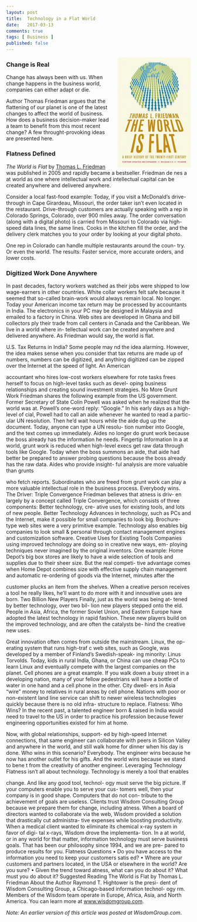```yaml
---
layout: post
title:  Technology in a Flat World
date:   2017-03-13
comments: true
tags: [ Business ]
published: false
---
```


<img style="margin-left:20px" src="/images/world_is_flat.jpg" height="300" width="200" align="right" alt="The World is Flat by Thomas Friedman" title="The World is Flat by Thomas Friedman" />

### Change is Real

Change has always been with us. When change happens in the business world, companies can either adapt or die.

Author Thomas Friedman argues that the flattening of our planet is one of the latest changes to affect the world of business. How does a business decision-maker lead a team to benefit from this most recent change? A few throught-provoking ideas are presented here.

### Flatness Defined

_The World is Flat_ by [Thomas L. Friedman](http://www.thomaslfriedman.com/) was published in 2005 and rapidly became a bestseller. Friedman de nes a  at world as one where intellectual work and intellectual capital can be created anywhere and delivered anywhere.

<!--more-->

Consider a local fast-food example: Today, if you visit a McDonald’s drive- through in Cape Girardeau, Missouri, the order taker isn’t even located in the restaurant. Drive-through customers are actually speaking with a rep in Colorado Springs, Colorado, over 900 miles away. The order conversation (along with a digital photo) is carried from Missouri to Colorado via high-speed data lines, the same lines. Cooks in the kitchen fill the order, and the delivery clerk matches you to your order by looking at your digital photo.

One rep in Colorado can handle multiple restaurants around the coun- try. Or even the world. The results: Faster service, more accurate orders, and lower costs.

### Digitized Work Done Anywhere

In past decades, factory workers watched as their jobs were shipped to low wage-earners in other countries. White collar workers felt safe because it seemed that so-called brain-work would always remain local. No longer. Today your American income tax return may be processed by accountants in India. The electronics in your PC may be designed in Malaysia and emailed to a factory in China. Web sites are developed in Ghana and bill collectors ply their trade from call centers in Canada and the Caribbean. We live in a world where in- tellectual work can be created anywhere and delivered anywhere. As Friedman would say, the world is flat.

U.S. Tax Returns in India?
Some people may  nd the idea alarming. However, the idea makes sense when you consider that tax returns are made up of numbers, numbers can be digitized, and anything digitized can be zipped over the Internet at the speed of light. An American

accountant who hires low-cost workers elsewhere for rote tasks frees herself to focus on high-level tasks such as devel- oping business relationships and creating sound investment strategies.
No More Grunt Work
Friedman shares the following example from the US government.
Former Secretary of State Colin Powell was asked when he realized that the world was  at. Powell’s one-word reply: “Google.” In his early days as a high-level of cial, Powell had to call an aide whenever he wanted to read a partic- ular UN resolution. Then he’d wait hours while the aide dug up the document.
Today, anyone can type a UN resolu- tion number into Google, and the text comes up immediately. Aides no longer do grunt work because the boss already has the information he needs.
Fingertip Information
In a  at world, grunt work is reduced when high-level execs get raw data through tools like Google. Today when the boss summons an aide, that aide had better be prepared to answer probing questions because the boss already has the raw data. Aides who provide insight- ful analysis are more valuable than grunts

who fetch reports. Subordinates who are freed from grunt work can play a more valuable intellectual role in the business process. Everybody wins.
The Driver: Triple Convergence
Friedman believes that  atness is driv- en largely by a concept called Triple Convergence, which consists of three components: Better technology, cre- ative uses for existing tools, and lots of new people.
Better Technology
Advances in technology, such as PCs and the Internet, make it possible for small companies to look big. Brochure- type web sites were a very primitive example. Technology also enables big companies to look small & personal through contact management engines and customization software.
Creative Uses for Existing Tools
Companies using improved technology are doing so in creative new ways, em- ploying techniques never imagined by the original inventors. One example: Home Depot’s big box stores are likely to have a wide selection of tools and supplies due to their sheer size. But the real competi- tive advantage comes when Home Depot combines size with effective supply chain management and automatic re-ordering of goods via the Internet, minutes after the

customer plucks an item from the shelves. When a creative person receives a tool he really likes, he’ll want to do more with it and innovative uses are born.
Two Billion New Players
Finally, just as the world was being  at- tened by better technology, over two bil- lion new players stepped onto the  eld. People in Asia, Africa, the former Soviet Union, and Eastern Europe have adopted the latest technology in rapid fashion. These new players build on the improved technology, and are often the catalysts be- hind the creative new uses.

Great innovation often comes from outside the mainstream. Linux, the op- erating system that runs high-traf c web sites, such as Google, was developed by a member of Finland’s Swedish-speak- ing minority: Linus Torvolds. Today, kids in rural India, Ghana, or China can use cheap PCs to learn Linux and eventually compete with the largest companies on the planet.
Cell phones are a great example. If you walk down a busy street in a developing nation, many of your fellow pedestrians will have a bottle of water in one hand and a cell phone in the other. City dwell- ers in Asia “wire” money to relatives in rural areas by cell phone. Nations with poor or non-existent land line service can shift to newer wireless technologies quickly because there is no old infra- structure to replace.
Flatness: Who Wins?
In the recent past, a talented engineer born & raised in India would need to travel to the US in order to practice his profession because fewer engineering opportunities existed for him at home.

Now, with global relationships, support- ed by high-speed Internet connections, that same engineer can collaborate with peers in Silicon Valley and anywhere in the world, and still walk home for dinner when his day is done.
Who wins in this scenario? Everybody. The engineer wins because he now has another outlet for his gifts. And the world wins because we stand to bene t from the creativity of another engineer.
Leveraging Technology
Flatness isn’t all about technology. Technology is merely a tool that enables

change. And like any good tool, technol- ogy must serve the big picture. If your computers enable you to serve your cus- tomers well, then your company is in good shape. Computers that do not con- tribute to the achievement of goals are useless. Clients trust Wisdom Consulting Group because we prepare them for change, including  atness.
When a board of directors wanted to collaborate via the web, Wisdom provided a solution that drastically cut administra- tive expenses while boosting productivity. When a medical client wanted to eliminate its chemical x-ray system in favor of digi- tal x-rays, Wisdom drove the implementa- tion. In a  at world, or in any world for that matter, information technology must serve business goals. That has been our philosophy since 1994, and we are pre- pared to produce results for you.
Flatness Questions
• Do you have access to the information you need to keep your customers satis ed?
• Where are your customers and partners located, in the USA or elsewhere in the world? Are you sure?
• Given the trend toward  atness, what can you do about it? What must you do about it?
Suggested Reading
The World is Flat
by Thomas L. Friedman
About the Author
Raymond T. Hightower is the presi- dent of Wisdom Consulting Group, a Chicago-based information technol- ogy  rm. Members of the Wisdom team operate in Europe, Africa, Asia, and North America. You can learn more at www.wisdomgroup.com.








_Note: An earlier version of this article was posted at WisdomGroup.com_.


